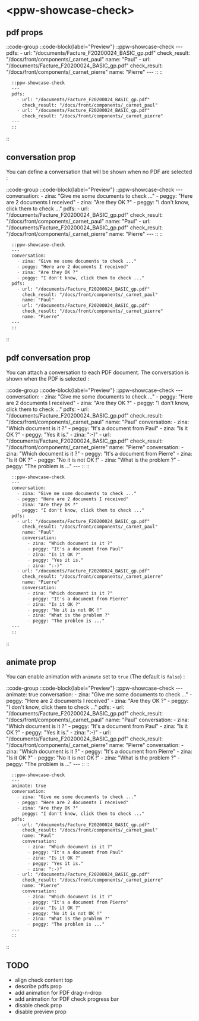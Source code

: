 # \<ppw-showcase-check\>



## pdf props

::code-group
  ::code-block{label="Preview"}
    ::ppw-showcase-check
    ---
    pdfs:
      - url: "/documents/Facture_F20200024_BASIC_gp.pdf"
        check_result: "/docs/front/components/_carnet_paul"
        name: "Paul"
      - url: "/documents/Facture_F20200024_BASIC_gp.pdf"
        check_result: "/docs/front/components/_carnet_pierre"
        name: "Pierre"
    ---
    ::
  ::
  
  ```markdown [Code]
    ::ppw-showcase-check
    ---
    pdfs:
      - url: "/documents/Facture_F20200024_BASIC_gp.pdf"
        check_result: "/docs/front/components/_carnet_paul"
      - url: "/documents/Facture_F20200024_BASIC_gp.pdf"
        check_result: "/docs/front/components/_carnet_pierre"
    ---
    ::
  ```
::


## conversation prop

You can define a conversation that will be shown
when no PDF are selected :

::code-group
  ::code-block{label="Preview"}
    ::ppw-showcase-check
    ---
    conversation:
      - zina: "Give me some documents to check ..."
      - peggy: "Here are 2 documents I received"
      - zina: "Are they OK ?"
      - peggy: "I don't know, click them to check ..."
    pdfs:
      - url: "/documents/Facture_F20200024_BASIC_gp.pdf"
        check_result: "/docs/front/components/_carnet_paul"
        name: "Paul"
      - url: "/documents/Facture_F20200024_BASIC_gp.pdf"
        check_result: "/docs/front/components/_carnet_pierre"
        name: "Pierre"
    ---
    ::
  ::
  
  ```markdown [Code]
    ::ppw-showcase-check
    ---
    conversation:
      - zina: "Give me some documents to check ..."
      - peggy: "Here are 2 documents I received"
      - zina: "Are they OK ?"
      - peggy: "I don't know, click them to check ..."
    pdfs:
      - url: "/documents/Facture_F20200024_BASIC_gp.pdf"
        check_result: "/docs/front/components/_carnet_paul"
        name: "Paul"
      - url: "/documents/Facture_F20200024_BASIC_gp.pdf"
        check_result: "/docs/front/components/_carnet_pierre"
        name: "Pierre"
    ---
    ::
  ```
::


## pdf conversation prop

You can attach a conversation to each PDF document.
The conversation is shown when the PDF is selected :

::code-group
  ::code-block{label="Preview"}
    ::ppw-showcase-check
    ---
    conversation:
      - zina: "Give me some documents to check ..."
      - peggy: "Here are 2 documents I received"
      - zina: "Are they OK ?"
      - peggy: "I don't know, click them to check ..."
    pdfs:
      - url: "/documents/Facture_F20200024_BASIC_gp.pdf"
        check_result: "/docs/front/components/_carnet_paul"
        name: "Paul"
        conversation:
          - zina: "Which document is it ?"
          - peggy: "It's a document from Paul"
          - zina: "Is it OK ?"
          - peggy: "Yes it is."
          - zina: ":-)"
      - url: "/documents/Facture_F20200024_BASIC_gp.pdf"
        check_result: "/docs/front/components/_carnet_pierre"
        name: "Pierre"
        conversation:
          - zina: "Which document is it ?"
          - peggy: "It's a document from Pierre"
          - zina: "Is it OK ?"
          - peggy: "No it is not OK !"
          - zina: "What is the problem ?"
          - peggy: "The problem is ..."
    ---
    ::
  ::
  
  ```markdown [Code]
    ::ppw-showcase-check
    ---
    conversation:
      - zina: "Give me some documents to check ..."
      - peggy: "Here are 2 documents I received"
      - zina: "Are they OK ?"
      - peggy: "I don't know, click them to check ..."
    pdfs:
      - url: "/documents/Facture_F20200024_BASIC_gp.pdf"
        check_result: "/docs/front/components/_carnet_paul"
        name: "Paul"
        conversation:
          - zina: "Which document is it ?"
          - peggy: "It's a document from Paul"
          - zina: "Is it OK ?"
          - peggy: "Yes it is."
          - zina: ":-)"
      - url: "/documents/Facture_F20200024_BASIC_gp.pdf"
        check_result: "/docs/front/components/_carnet_pierre"
        name: "Pierre"
        conversation:
          - zina: "Which document is it ?"
          - peggy: "It's a document from Pierre"
          - zina: "Is it OK ?"
          - peggy: "No it is not OK !"
          - zina: "What is the problem ?"
          - peggy: "The problem is ..."
    ---
    ::
  ```
::


## animate prop

You can enable animation with `animate` set to `true`
(The default is `false`) :

::code-group
  ::code-block{label="Preview"}
    ::ppw-showcase-check
    ---
    animate: true
    conversation:
      - zina: "Give me some documents to check ..."
      - peggy: "Here are 2 documents I received"
      - zina: "Are they OK ?"
      - peggy: "I don't know, click them to check ..."
    pdfs:
      - url: "/documents/Facture_F20200024_BASIC_gp.pdf"
        check_result: "/docs/front/components/_carnet_paul"
        name: "Paul"
        conversation:
          - zina: "Which document is it ?"
          - peggy: "It's a document from Paul"
          - zina: "Is it OK ?"
          - peggy: "Yes it is."
          - zina: ":-)"
      - url: "/documents/Facture_F20200024_BASIC_gp.pdf"
        check_result: "/docs/front/components/_carnet_pierre"
        name: "Pierre"
        conversation:
          - zina: "Which document is it ?"
          - peggy: "It's a document from Pierre"
          - zina: "Is it OK ?"
          - peggy: "No it is not OK !"
          - zina: "What is the problem ?"
          - peggy: "The problem is ..."
    ---
    ::
  ::
  
  ```markdown [Code]
    ::ppw-showcase-check
    ---
    animate: true
    conversation:
      - zina: "Give me some documents to check ..."
      - peggy: "Here are 2 documents I received"
      - zina: "Are they OK ?"
      - peggy: "I don't know, click them to check ..."
    pdfs:
      - url: "/documents/Facture_F20200024_BASIC_gp.pdf"
        check_result: "/docs/front/components/_carnet_paul"
        name: "Paul"
        conversation:
          - zina: "Which document is it ?"
          - peggy: "It's a document from Paul"
          - zina: "Is it OK ?"
          - peggy: "Yes it is."
          - zina: ":-)"
      - url: "/documents/Facture_F20200024_BASIC_gp.pdf"
        check_result: "/docs/front/components/_carnet_pierre"
        name: "Pierre"
        conversation:
          - zina: "Which document is it ?"
          - peggy: "It's a document from Pierre"
          - zina: "Is it OK ?"
          - peggy: "No it is not OK !"
          - zina: "What is the problem ?"
          - peggy: "The problem is ..."
    ---
    ::
  ```
::


## TODO

* align check content top
* describe pdfs prop
* add animation for PDF drag-n-drop
* add animation for PDF check progress bar
* disable check prop
* disable preview prop

